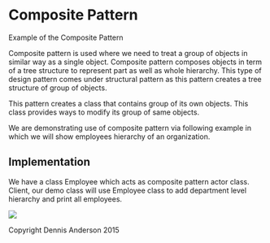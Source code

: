 # Composite Pattern
Example of the Composite Pattern

Composite pattern is used where we need to treat a group of objects in similar way as a single object. Composite pattern composes objects in term of a tree structure to represent part as well as whole hierarchy. This type of design pattern comes under structural pattern as this pattern creates a tree structure of group of objects.

This pattern creates a class that contains group of its own objects. This class provides ways to modify its group of same objects.

We are demonstrating use of composite pattern via following example in which we will show employees hierarchy of an organization.

Implementation
---------------
We have a class Employee which acts as composite pattern actor class. Client, our demo class will use Employee class to add department level hierarchy and print all employees.

![](http://i57.tinypic.com/34zy537.jpg)

Copyright Dennis Anderson 2015
